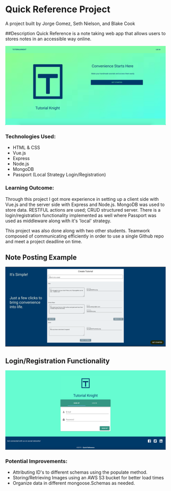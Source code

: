 # Quick Reference Project
A project built by Jorge Gomez, Seth Nielson, and Blake Cook

##Description
Quick Reference is a note taking web app that allows users to stores notes in an accessible way online.

![DragonBall Roster Show Case](https://github.com/Dev-Tensei/QuickReference/blob/main/client/images/homepage.png?raw=true)

### Technologies Used:
- HTML & CSS
- Vue.js
- Express
- Node.js
- MongoDB
- Passport (Local Strategy Login/Registration)

### Learning Outcome:
Through this project I got more experience in setting up a client side with Vue.js and the server side with Express and Node.js. MongoDB was used to store data. RESTFUL actions are used; CRUD structured server. There is a login/registration functionality implemented as well where Passport was used as middleware along with it's 'local' strategy.

This project was also done along with two other students. Teamwork composed of communicating efficiently in order to use a single Github repo and meet a project deadline on time. 

## Note Posting Example
![DragonBall Roster Show Case](https://github.com/Dev-Tensei/QuickReference/blob/main/client/images/cta.png?raw=true)

## Login/Registration Functionality
![DragonBall Roster Show Case](https://github.com/Dev-Tensei/QuickReference/blob/main/client/images/login.png?raw=true)

### Potential Improvements:
- Attributing ID's to different schemas using the populate method.
- Storing/Retrieving Images using an AWS S3 bucket for better load times
- Organize data in different mongoose.Schemas as needed.